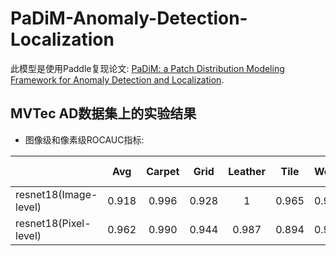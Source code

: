 # PaDiM-Anomaly-Detection-Localization
此模型是使用Paddle复现论文: [PaDiM: a Patch Distribution Modeling Framework for Anomaly Detection and Localization](https://arxiv.org/pdf/2011.08785).

## MVTec AD数据集上的实验结果

* 图像级和像素级ROCAUC指标:


|                       |   Avg   | Carpet | Grid  | Leather | Tile  | Wood  | Bottle | Cable | Capsule | Hazelnut | Metal Nut | Pill  | Screw | Toothbrush | Transistor | Zipper |
|-----------------------|:-------:| :----: | :---: |:-------:|:-----:|:-----:|:------:|:-----:|:-------:|:--------:|:---------:|:-----:| :---: |:----------:| :--------: | :----: |
| resnet18(Image-level) |  0.918  | 0.996  | 0.928 |   1     | 0.965 | 0.981 | 0.999  | 0.876 |  0.875  |  0.760   |   0.984   | 0.844 | 0.774 |   0.969    |   0.972    | 0.850  |
| resnet18(Pixel-level) |  0.962  | 0.990  | 0.944 |  0.987  | 0.894 | 0.931 | 0.979  | 0.949 |  0.980  |  0.970   |   0.963   | 0.923 | 0.975 |   0.985    |   0.974    | 0.981  |